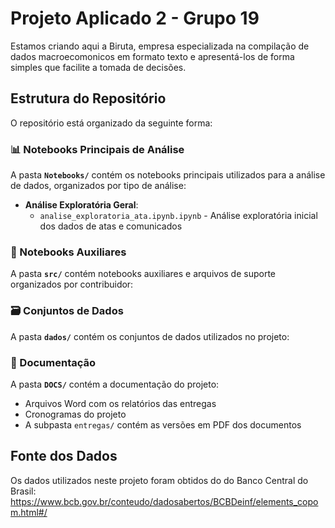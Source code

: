 # Projeto Aplicado 2 - Grupo 19

Estamos criando aqui a Biruta, empresa especializada na compilação de dados macroecomonicos em formato texto e apresentá-los de forma simples que facilite a tomada de decisões.

## Estrutura do Repositório

O repositório está organizado da seguinte forma:

### 📊 Notebooks Principais de Análise

A pasta **`Notebooks/`** contém os notebooks principais utilizados para a análise de dados, organizados por tipo de análise:

- **Análise Exploratória Geral**:
  - `analise_exploratoria_ata.ipynb.ipynb` - Análise exploratória inicial dos dados de atas e comunicados



### 📁 Notebooks Auxiliares

A pasta **`src/`** contém notebooks auxiliares e arquivos de suporte organizados por contribuidor:



### 🗃️ Conjuntos de Dados

A pasta **`dados/`** contém os conjuntos de dados utilizados no projeto:


### 📑 Documentação

A pasta **`DOCS/`** contém a documentação do projeto:

- Arquivos Word com os relatórios das entregas
- Cronogramas do projeto
- A subpasta `entregas/` contém as versões em PDF dos documentos

## Fonte dos Dados

Os dados utilizados neste projeto foram obtidos do do Banco Central do Brasil:
https://www.bcb.gov.br/conteudo/dadosabertos/BCBDeinf/elements_copom.html#/
